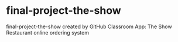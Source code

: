# final-project-the-show
final-project-the-show created by GitHub Classroom
App: The Show Restaurant online ordering system
